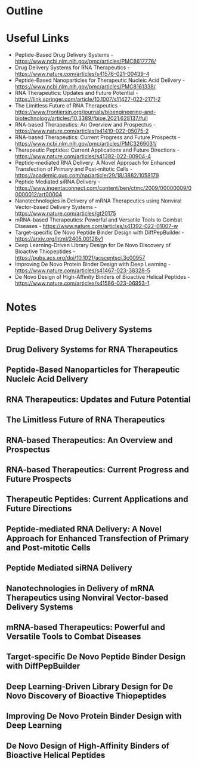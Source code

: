 # Outline
# Useful Links
- Peptide-Based Drug Delivery Systems - https://www.ncbi.nlm.nih.gov/pmc/articles/PMC8617776/
- Drug Delivery Systems for RNA Therapeutics - https://www.nature.com/articles/s41576-021-00439-4
- Peptide-Based Nanoparticles for Therapeutic Nucleic Acid Delivery - https://www.ncbi.nlm.nih.gov/pmc/articles/PMC8161338/
- RNA Therapeutics: Updates and Future Potential - https://link.springer.com/article/10.1007/s11427-022-2171-2
- The Limitless Future of RNA Therapeutics - https://www.frontiersin.org/journals/bioengineering-and-biotechnology/articles/10.3389/fbioe.2021.628137/full
- RNA-based Therapeutics: An Overview and Prospectus - https://www.nature.com/articles/s41419-022-05075-2
- RNA-based Therapeutics: Current Progress and Future Prospects - https://www.ncbi.nlm.nih.gov/pmc/articles/PMC3269031/
- Therapeutic Peptides: Current Applications and Future Directions - https://www.nature.com/articles/s41392-022-00904-4
- Peptide-mediated RNA Delivery: A Novel Approach for Enhanced Transfection of Primary and Post-mitotic Cells - https://academic.oup.com/nar/article/29/18/3882/1058179
- Peptide Mediated siRNA Delivery - https://www.ingentaconnect.com/content/ben/ctmc/2009/00000009/00000012/art00004
- Nanotechnologies in Delivery of mRNA Therapeutics using Nonviral Vector-based Delivery Systems - https://www.nature.com/articles/gt20175
- mRNA-based Therapeutics: Powerful and Versatile Tools to Combat Diseases - https://www.nature.com/articles/s41392-022-01007-w
- Target-specific De Novo Peptide Binder Design with DiffPepBuilder - https://arxiv.org/html/2405.00128v1
- Deep Learning-Driven Library Design for De Novo Discovery of Bioactive Thiopeptides - https://pubs.acs.org/doi/10.1021/acscentsci.3c00957
- Improving De Novo Protein Binder Design with Deep Learning - https://www.nature.com/articles/s41467-023-38328-5
- De Novo Design of High-Affinity Binders of Bioactive Helical Peptides - https://www.nature.com/articles/s41586-023-06953-1
# Notes
## Peptide-Based Drug Delivery Systems
## Drug Delivery Systems for RNA Therapeutics
## Peptide-Based Nanoparticles for Therapeutic Nucleic Acid Delivery
## RNA Therapeutics: Updates and Future Potential
## The Limitless Future of RNA Therapeutics
## RNA-based Therapeutics: An Overview and Prospectus
## RNA-based Therapeutics: Current Progress and Future Prospects
## Therapeutic Peptides: Current Applications and Future Directions
## Peptide-mediated RNA Delivery: A Novel Approach for Enhanced Transfection of Primary and Post-mitotic Cells
## Peptide Mediated siRNA Delivery
## Nanotechnologies in Delivery of mRNA Therapeutics using Nonviral Vector-based Delivery Systems
## mRNA-based Therapeutics: Powerful and Versatile Tools to Combat Diseases
## Target-specific De Novo Peptide Binder Design with DiffPepBuilder
## Deep Learning-Driven Library Design for De Novo Discovery of Bioactive Thiopeptides
## Improving De Novo Protein Binder Design with Deep Learning
## De Novo Design of High-Affinity Binders of Bioactive Helical Peptides
